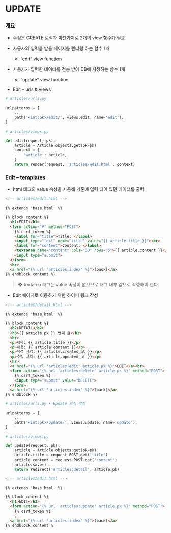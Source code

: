 # UPDATE

### 개요

- 수정은 CREATE 로직과 마찬가지로 2개의 view 함수가 필요
- 사용자의 입력을 받을 페이지를 렌더링 하는 함수 1개
  - “edit” view function
- 사용자가 입력한 데이터를 전송 받아 DB에 저장하는 함수 1개
  - “update” view function

- Edit – urls & views

```python
# articles/urls.py

urlpatterns = [
	...
	path('<int:pk>/edit/', views.edit, name='edit'),
]
```

```python
# articles/views.py

def edit(request, pk):
	article = Article.objects.get(pk=pk)
	context = {
		'article': article,
	}
	return render(request, 'articles/edit.html', context)
```



### Edit – templates

- html 태그의 value 속성을 사용해 기존에 입력 되어 있던 데이터를 출력



```html
<!-- articles/edit.html -->

{% extends 'base.html' %}

{% block content %}
  <h1>EDIT</h1>
  <form action="#" method="POST">
	{% csrf_token %}
	<label for="title">Title: </label>
	<input type="text" name="title" value="{{ article.title }}"><br>
	<label for="content">Content: </label>
	<textarea name="content" cols="30" rows="5">{{ article.content }}</textarea><br>
	<input type="submit">
  </form>
  <hr>
  <a href="{% url 'articles:index' %}">[back]</a>
{% endblock content %}
```

> ❖ textarea 태그는 value 속성이 없으므로 태그 내부 값으로 작성해야 한다.



- Edit 페이지로 이동하기 위한 하이퍼 링크 작성

```html
<!-- articles/detail.html -->

{% extends 'base.html' %}

{% block content %}
  <h2>DETAIL</h2>
  <h3>{{ article.pk }} 번째 글</h3>
  <hr>
  <p>제목: {{ article.title }}</p>
  <p>내용: {{ article.content }}</p>
  <p>작성 시각: {{ article.created_at }}</p>
  <p>수정 시각: {{ article.updated_at }}</p>
  <hr>
  <a href="{% url 'articles:edit' article.pk %}">EDIT</a><br>
  <form action="{% url 'articles:delete' article.pk %}" method="POST">
	{% csrf_token %}
	<input type="submit" value="DELETE">
  </form>
  <a href="{% url 'articles:index' %}">[back]</a>
{% endblock %}
```

```python
# articles/urls.py • Update 로직 작성

urlpatterns = [
	...
	path('<int:pk>/update/', views.update, name='update'),
]
```

```python
# articles/views.py

def update(request, pk):
	article = Article.objects.get(pk=pk)
	article.title = request.POST.get('title')
	article.content = request.POST.get('content')
	article.save()
	return redirect('articles:detail', article.pk)
```

```html
<!-- articles/edit.html -->

{% extends 'base.html' %}

{% block content %}
  <h1>EDIT</h1>
  <form action="{% url 'articles:update' article.pk %}" method="POST">
	{% csrf_token %}
	...
  <a href="{% url 'articles:index' %}">[back]</a>
{% endblock content %
```

